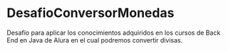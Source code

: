 # DesafioConversorMonedas
Desafío para aplicar los conocimientos adquiridos en los cursos de Back End en Java de Alura en el cual podremos convertir divisas.
